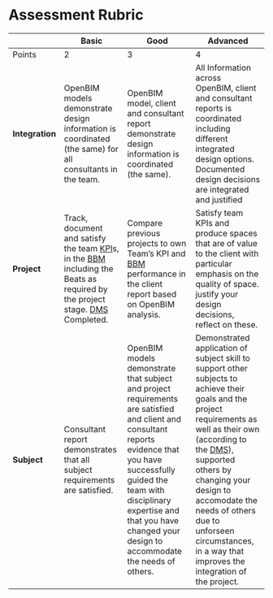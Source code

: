 # Assessment Rubric

||Basic|Good|Advanced|
|-|-|-|-|
|Points|2|3|4|
|**Integration**|OpenBIM models demonstrate design information is coordinated (the same) for all consultants in the team.|OpenBIM model, client and consultant report demonstrate design information is coordinated (the same). |All Information across OpenBIM, client and consultant reports is coordinated including different integrated design options. Documented design decisions are integrated and justified |
|**Project**|Track, document and satisfy the team [KPI]s, in the [BBM] including the Beats as required by the project stage. [DMS] Completed. |Compare previous projects to own Team’s KPI and [BBM] performance in the client report based on OpenBIM analysis. |Satisfy team KPIs and produce spaces that are of value to the client with particular emphasis on the quality of space. justify your design decisions, reflect on these.|
|**Subject**|Consultant report demonstrates that all subject requirements are satisfied. |OpenBIM models demonstrate that subject and project requirements are satisfied and client and consultant reports evidence that you have successfully guided the team with disciplinary expertise and that you have changed your design to accommodate the needs of others. |Demonstrated application of subject skill to support other subjects to achieve their goals and the project requirements as well as their own (according to the [DMS]), supported others by changing your design to accomodate the needs of others due to unforseen circumstances, in a way that improves the integration of the project. |

[Design Management Schema]:/Assignments/A.md#a4-design-management-schema
[DMS]:/Assignments/A.md#a4-design-management-schema
[BBM]:/Assignments/A.md#a6-benchmark-building-model
[KPI]:/


